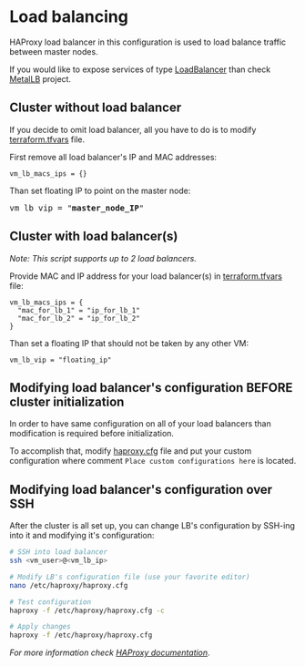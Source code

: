 # Load balancing

HAProxy load balancer in this configuration is used to load balance traffic between master nodes.

If you would like to expose services of type [LoadBalancer](https://kubernetes.io/docs/concepts/services-networking/service/#loadbalancer) than check [MetalLB](https://metallb.universe.tf/) project. 

## Cluster without load balancer

If you decide to omit load balancer, all you have to do is to modify [terraform.tfvars](../terraform.tfvars) file.

First remove all load balancer's IP and MAC addresses:
```
vm_lb_macs_ips = {}
``` 

Than set floating IP to point on the master node:
<pre>
vm_lb_vip = "<b>master_node_IP</b>"
</pre>

## Cluster with load balancer(s)

*Note: This script supports up to 2 load balancers.*

Provide MAC and IP address for your load balancer(s) in [terraform.tfvars](../terraform.tfvars) file:
```
vm_lb_macs_ips = {
  "mac_for_lb_1" = "ip_for_lb_1"
  "mac_for_lb_2" = "ip_for_lb_2"
}
``` 

Than set a floating IP that should not be taken by any other VM:
```
vm_lb_vip = "floating_ip"
```

## Modifying load balancer's configuration BEFORE cluster initialization

In order to have same configuration on all of your load balancers than modification is required before initialization.

To accomplish that, modify [haproxy.cfg](../templates/haproxy.tpl) file and put your custom configuration where 
comment `Place custom configurations here` is located. 

## Modifying load balancer's configuration over SSH

After the cluster is all set up, you can change LB's configuration by SSH-ing into it and modifying it's configuration:
```bash
# SSH into load balancer
ssh <vm_user>@<vm_lb_ip> 

# Modify LB's configuration file (use your favorite editor)
nano /etc/haproxy/haproxy.cfg

# Test configuration
haproxy -f /etc/haproxy/haproxy.cfg -c

# Apply changes
haproxy -f /etc/haproxy/haproxy.cfg
``` 

*For more information check [HAProxy documentation](https://cbonte.github.io/haproxy-dconv/)*.